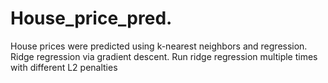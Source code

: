 # House_price_pred.
House prices were predicted using k-nearest neighbors and regression.  Ridge regression via gradient descent. Run ridge regression multiple times with different L2 penalties
